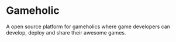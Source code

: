 # Gameholic
A open source platform for gameholics where game developers can develop, deploy and share their awesome games.

